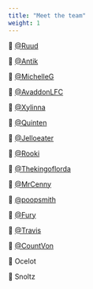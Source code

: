 ```yaml
---
title: "Meet the team"
weight: 1
---
```


🧑 [@Ruud](https://lemmy.world/u/ruud)

🧑 [@Antik](https://lemmy.world/u/antik)

🧑 [@MichelleG](https://lemmy.world/u/MichelleG)

🧑 [@AvaddonLFC](https://lemmy.world/u/clueless_stoner)

🧑 [@Xylinna](https://lemmy.world/u/xylinna)

🧑 [@Quinten](https://lemmy.world/u/Quinten)

🧑 [@Jelloeater](https://lemmy.world/u/jelloeater85)

🧑 [@Rooki](https://lemmy.world/u/Rooki)

🧑 [@Thekingoflorda](https://lemmy.world/u/Thekingoflorda)

🧑 [@MrCenny](https://lemmy.world/u/MrCenny)

🧑 [@poopsmith](https://lemmy.world/u/poopsmith)

🧑 [@Fury](https://lemmy.world/u/fury)

🧑 [@Travis](https://lemmy.world/u/tjkessler)

🧑 [@CountVon](https://sh.itjust.works/u/CountVon)

🧑 Ocelot

🧑 Snoltz
